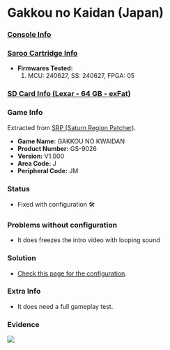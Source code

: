 # Gakkou no Kaidan (Japan)

### [Console Info](../../../../Info/Consoles/VA13/README.md)

### [Saroo Cartridge Info](../../../../Info/Cartridges/RetroGameParadiseStore/1.32F/README.md)

- <b>Firmwares Tested:</b>
  1. MCU: 240627, SS: 240627, FPGA: 05

### [SD Card Info (Lexar - 64 GB - exFat)](../../../../Info/SdCards/Lexar/64GB/exfat/README.md)

### Game Info

Extracted from [SRP (Saturn Region Patcher)](https://segaxtreme.net/resources/saturn-region-patcher.81/download).

- <b>Game Name:</b> GAKKOU NO KWAIDAN
- <b>Product Number:</b> GS-9026
- <b>Version:</b> V1.000
- <b>Area Code:</b> J
- <b>Peripheral Code:</b> JM

### Status

- Fixed with configuration :hammer_and_wrench:

### Problems without configuration

- It does freezes the intro video with looping sound

### Solution

- [Check this page for the configuration](https://github.com/williamdsw/saroo-configuration-list/blob/master/J/GS-9026/README.md).

### Extra Info

- It does need a full gameplay test.

### Evidence

[![](https://img.youtube.com/vi/AnM0iPJ3lCM/0.jpg)](https://www.youtube.com/watch?v=AnM0iPJ3lCM)
